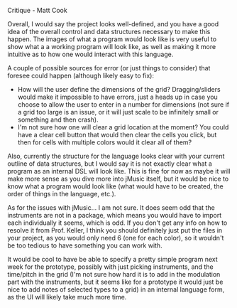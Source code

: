 Critique - Matt Cook

Overall, I would say the project looks well-defined, and you have a good idea of the overall control and data structures necessary to make this happen. The images of what a program would look like is very useful to show what a a working program will look like, as well as making it more intuitive as to how one would interact with this language.

A couple of possible sources for error (or just things to consider) that foresee could happen (although likely easy to fix):
- How will the user define the dimensions of the grid? Dragging/sliders would make it impossible to have errors, just a heads up in case you choose to allow the user to enter in a number for dimensions (not sure if a grid too large is an issue, or it will just scale to be infinitely small or something and then crash).
- I'm not sure how one will clear a grid location at the moment? You could have a clear cell button that would then clear the cells you click, but then for cells with multiple colors would it clear all of them?

Also, currently the structure for the language looks clear with your current outline of data structures, but I would say it is not exactly clear what a program as an internal DSL will look like. This is fine for now as maybe it will make more sense as you dive more into jMusic itself, but it would be nice to know what a program would look like (what would have to be created, the order of things in the language, etc.).

As for the issues with jMusic... I am not sure. It does seem odd that the instruments are not in a package, which means you would have to import each individually it seems, which is odd. If you don't get any info on how to resolve it from Prof. Keller, I think you should definitely just put the files in your project, as you would only need 6 (one for each color), so it wouldn't be too tedious to have something you can work with.

It would be cool to have be able to specify a pretty simple program next week for the prototype, possibly with just picking instruments, and the time/pitch in the grid (I'm not sure how hard it is to add in the modulation part with the instruments, but it seems like for a prototype it would just be nice to add notes of selected types to a grid) in an internal language form, as the UI will likely take much more time.

